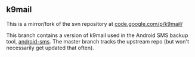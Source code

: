 ## k9mail

This is a mirror/fork of the svn repository at
[code.google.com/p/k9mail/](http://code.google.com/p/k9mail/)

This branch contains a version of k9mail used in the Android SMS backup tool, [android-sms](http://github.com/jberkel/android-sms). The master branch tracks the upstream repo (but won't necessarily get updated that often).
